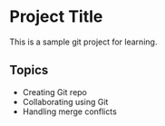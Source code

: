 # Project Title

This is a sample git project for learning.

## Topics

- Creating Git repo
- Collaborating using Git
- Handling merge conflicts

